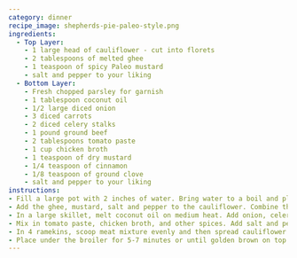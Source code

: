 ```yaml
---
category: dinner
recipe_image: shepherds-pie-paleo-style.png
ingredients:
  - Top Layer:
    - 1 large head of cauliflower - cut into florets
    - 2 tablespoons of melted ghee
    - 1 teaspoon of spicy Paleo mustard
    - salt and pepper to your liking
  - Bottom Layer:
    - Fresh chopped parsley for garnish
    - 1 tablespoon coconut oil
    - 1/2 large diced onion
    - 3 diced carrots
    - 2 diced celery stalks
    - 1 pound ground beef
    - 2 tablespoons tomato paste
    - 1 cup chicken broth
    - 1 teaspoon of dry mustard
    - 1/4 teaspoon of cinnamon
    - 1/8 teaspoon of ground clove
    - salt and pepper to your liking
instructions:
- Fill a large pot with 2 inches of water. Bring water to a boil and place a steamer insert inside with add cauliflower florets then cover with lid. Steam for 12-14 minutes or until tender. Pour out water and place cauliflower back in pot.
- Add the ghee, mustard, salt and pepper to the cauliflower. Combine these ingredients with an immersion blender or food processor until smooth. Place to the side.
- In a large skillet, melt coconut oil on medium heat. Add onion, celery, and carrots and saute for 5 minutes. Add and brown ground beef.
- Mix in tomato paste, chicken broth, and other spices. Add salt and pepper to your liking. Allow mixture to simmer until majority of the liquid has evaporated (around 8 minutes and stir occasionally).
- In 4 ramekins, scoop meat mixture evenly and then spread cauliflower puree on top. Use a fork to create texture and drizzle with a little olive oil (or avocado oil).
- Place under the broiler for 5-7 minutes or until golden brown on top. Add a dash of fresh parsley and serve.
---
```

